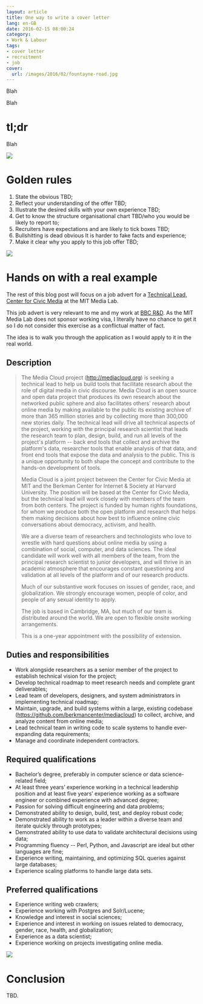 ```yaml
---
layout: article
title: One way to write a cover letter
lang: en-GB
date: 2016-02-15 08:00:24
category:
- Work & Labour
tags:
- cover letter
- recruitment
- job
cover:
  url: /images/2016/02/fountayne-road.jpg
---
```


Blah

<!--more-->

Blah

# tl;dr

Blah

![](/images/2016/02/cones.jpg)

# Golden rules

1. State the obvious
TBD;
2. Reflect your understanding of the offer
TBD;
3. Illustrate the desired skills with your own experience
TBD;
4. Get to know the structure organisational chart
TBD/who you would be likely to report to;
5. Recruiters have expectations and are likely to tick boxes
TBD;
6. Bullshitting is dead obvious
It is harder to fake facts and experience;
7. Make it clear why you apply to this job offer
TBD;

![](/images/2016/02/coventry-cathedral.jpg)

# Hands on with a real example

The rest of this blog post will focus on a job advert for a [Technical Lead, Center for Civic Media](http://www.media.mit.edu/about/opportunities/technical-lead-center-civic-media) at the MIT Media Lab.

This job advert is very relevant to me and my work at [BBC R&D](http://bbc.co.uk/rd). As the MIT Media Lab does not sponsor working visa, I literally have no chance to get it so I do not consider this exercise as a conflictual matter of fact.

The idea is to walk you through the application as I would apply to it in the real world.

## Description

> The Media Cloud project (http://mediacloud.org) is seeking a technical lead to help us build tools that facilitate research about the role of digital media in civic discourse. Media Cloud is an open source and open data project that produces its own research about the networked public sphere and also facilitates others' research about online media by making available to the public its existing archive of more than 365 million stories and by collecting more than 300,000 new stories daily. The technical lead will drive all technical aspects of the project, working with the principal research scientist that leads the research team to plan, design, build, and run all levels of the project's platform -- back end tools that collect and archive the platform's data, researcher tools that enable analysis of that data, and front end tools that expose the data and analysis to the public. This is a unique opportunity to both shape the concept and contribute to the hands-on development of tools.
>
> Media Cloud is a joint project between the Center for Civic Media at MIT and the Berkman Center for Internet & Society at Harvard University. The position will be based at the Center for Civic Media, but the technical lead will work closely with members of the team from both centers. The project is funded by human rights foundations, for whom we produce both the open platform and research that helps them making decisions about how best to influence online civic conversations about democracy, activism, and health.
>
> We are a diverse team of researchers and technologists who love to wrestle with hard questions about online media by using a combination of social, computer, and data sciences. The ideal candidate will work well with all members of the team, from the principal research scientist to junior developers, and will thrive in an academic atmosphere that encourages constant questioning and validation at all levels of the platform and of our research products.
>
> Much of our substantive work focuses on issues of gender, race, and globalization. We strongly encourage women, people of color, and people of any sexual identity to apply.
>
> The job is based in Cambridge, MA, but much of our team is distributed around the world. We are open to flexible onsite working arrangements.
>
> This is a one-year appointment with the possibility of extension.


## Duties and responsibilities

- Work alongside researchers as a senior member of the project to establish technical vision for the project;
- Develop technical roadmap to meet research needs and complete grant deliverables;
- Lead team of developers, designers, and system administrators in implementing technical roadmap;
- Maintain, upgrade, and build systems within a large, existing codebase (https://github.com/berkmancenter/mediacloud) to collect, archive, and analyze content from online media;
- Lead technical team in writing code to scale systems to handle ever-expanding data requirements;
- Manage and coordinate independent contractors.

## Required qualifications

- Bachelor’s degree, preferably in computer science or data science-related field;
- At least three years’ experience working in a technical leadership position and at least five years’ experience working as a software engineer or combined experience with advanced degree;
- Passion for solving difficult engineering and data problems;
- Demonstrated ability to design, build, test, and deploy robust code;
- Demonstrated ability to work as a leader within a diverse team and iterate quickly through prototypes;
- Demonstrated ability to use data to validate architectural decisions using data;
- Programming fluency -- Perl, Python, and Javascript are ideal but other languages are fine;
- Experience writing, maintaining, and optimizing SQL queries against large databases;
- Experience scaling platforms to handle large data sets.

## Preferred qualifications

- Experience writing web crawlers;
- Experience working with Postgres and Solr/Lucene;
- Knowledge and interest in social sciences;
- Experience and interest in working on issues related to democracy, gender, race, health, and globalization;
- Experience as a data scientist;
- Experience working on projects investigating online media.

![](/images/2016/02/nothing-else-mattress.jpg)

# Conclusion

TBD.